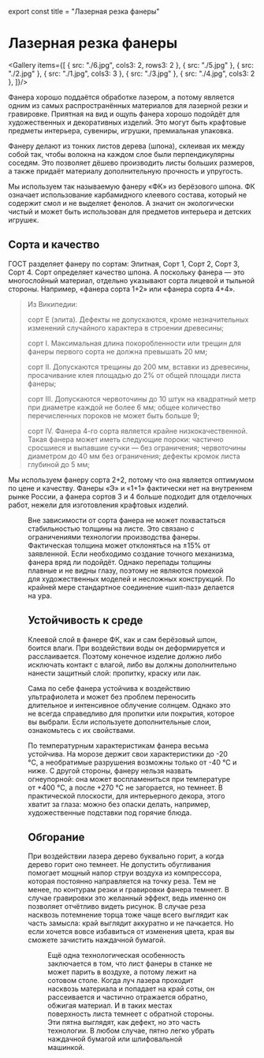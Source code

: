 export const title = "Лазерная резка фанеры"

# Лазерная резка фанеры

<Gallery items={[
{ src: "./6.jpg", cols3: 2, rows3: 2 },
{ src: "./5.jpg" },
{ src: "./2.jpg" },
{ src: "./1.jpg", cols3: 3 },
{ src: "./3.jpg" },
{ src: "./4.jpg", cols3: 2 },
]}/>

Фанера хорошо поддаётся обработке лазером, а потому является одним из самых распространённых материалов для лазерной резки и гравировке. Приятная на вид и ощупь фанера хорошо подойдёт для художественных и декоративных изделий. Это могут быть крафтовые предметы интерьера, сувениры, игрушки, премиальная упаковка.

Фанеру делают из тонких листов дерева (шпона), склеивая их между собой так, чтобы волокна на каждом слое были перпендикулярны соседям. Это позволяет дёшево производить листы больших размеров, а также придаёт материалу дополнительную прочность и упругость.

Мы используем так называемую фанеру «ФК» из берёзового шпона. ФК означает использование карбамидного клеевого состава, который не содержит смол и не выделяет фенолов. А значит он экологически чистый и может быть использован для предметов интерьера и детских игрушек.

## Сорта и качество

ГОСТ разделяет фанеру по сортам: Элитная, Сорт 1, Сорт 2, Сорт 3, Сорт 4. Сорт определяет качество шпона. А поскольку фанера — это многослойный материал, отдельно указывают сорта лицевой и тыльной стороны. Например, «фанера сорта 1+2» или «фанера сорта 4+4».

> Из Википедии:
>
> сорт Е (элита). Дефекты не допускаются, кроме незначительных изменений случайного характера в строении древесины;
>
> сорт I. Максимальная длина покоробленности или трещин для фанеры первого сорта не должна превышать 20 мм;
>
> сорт II. Допускаются трещины до 200 мм, вставки из древесины, просачивание клея площадью до 2% от общей площади листа фанеры;
>
> сорт III. Допускаются червоточины до 10 штук на квадратный метр при диаметре каждой не более 6 мм; общее количество перечисленных пороков не может быть больше 9;
>
> сорт IV. Фанера 4-го сорта является крайне низкокачественной. Такая фанера может иметь следующие пороки: частично сросшиеся и выпавшие сучки — без ограничения; червоточины диаметром до 40 мм без ограничения; дефекты кромок листа глубиной до 5 мм;

Мы используем фанеру сорта 2+2, потому что она является оптимумом по цене и качеству. Фанеры «Э» и «1+1» фактически нет на внутреннем рынке России, а фанера сортов 3 и 4 больше подходит для отделочных работ, нежели для изготовления крафтовых изделий.

<Figure src="./grades.jpg" />

Вне зависимости от сорта фанера не может похвастаться стабильностью толщины на листе. Это связано с ограничениями технологии производства фанеры. Фактическая толщина может отклоняться на ±15% от заявленной. Если необходимо создание точного механизма, фанера вряд ли подойдёт. Однако перепады толщины плавные и не видны глазу, поэтому не являются помехой для художественных моделей и несложных конструкций. По крайней мере стандартное соединение «шип-паз» делается на ура.

## Устойчивость к среде

Клеевой слой в фанере ФК, как и сам берёзовый шпон, боится влаги. При воздействии воды он деформируется и расслаивается. Поэтому конечное изделие должно либо исключать контакт с влагой, либо вы должны дополнительно нанести защитный слой: пропитку, краску или лак.

Сама по себе фанера устойчива к воздействию ультрафиолета и может без проблем переносить длительное и интенсивное облучение солнцем. Однако это не всегда справедливо для пропитки или покрытия, которое вы выбрали. Если используете дополнительные слои, ознакомьтесь с их свойствами.

По температурным характеристикам фанера весьма устойчива. На морозе держит свои характеристики до -20 °C, а необратимые разрушения возможны только от -40 °C и ниже. С другой стороны, фанеру нельзя назвать огнеупорной: она может воспламениться при температуре от +400 °C, а после +270 °C не загорается, но темнеет. В практической плоскости, для интерьерного декора, этого хватит за глаза: можно без опаски делать, например, художественные подставки под горячие блюда.

## Обгорание

При воздействии лазера дерево буквально горит, а когда дерево горит оно темнеет. Не допустить обугливания помогает мощный напор струи воздуха из компрессора, которая постоянно направляется на точку реза. Тем не менее, по контурам резки и гравировки фанера темнеет. В случае гравировки это желанный эффект, ведь именно он позволяет отчётливо видеть рисунок. В случае реза насквозь потемнение торца тоже чаще всего выглядит как часть замысла: край выглядит аккуратно и не пачкается. Но если хочется вовсе избавиться от изменения цвета, края вы сможете зачистить наждачной бумагой.

<Figure src="./edge.jpg" width="normal" />

Ещё одна технологическая особенность заключается в том, что лист фанеры в станке не может парить в воздухе, а потому лежит на сотовом столе. Когда луч лазера проходит насквозь материала и попадает на край соты, он рассеивается и частично отражается обратно, обжигая материал. И в таких местах поверхность листа темнеет с обратной стороны. Эти пятна выглядят, как дефект, но это часть технологии. В любом случае, пятно легко убрать наждачной бумагой или шлифовальной машинкой.
